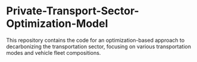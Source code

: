 # Private-Transport-Sector-Optimization-Model
This repository contains the code for an optimization-based approach to decarbonizing the transportation sector, focusing on various transportation modes and vehicle fleet compositions.
